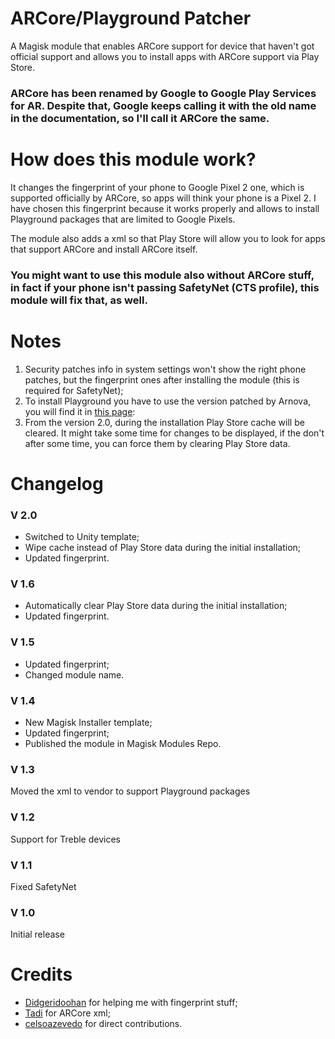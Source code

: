 # ARCore/Playground Patcher
A Magisk module that enables ARCore support for device that haven't got official support and allows you to install apps with ARCore support via Play Store.

### ARCore has been renamed by Google to Google Play Services for AR. Despite that, Google keeps calling it with the old name in the documentation, so I'll call it ARCore the same.

# How does this module work?
It changes the fingerprint of your phone to Google Pixel 2 one, which is supported officially by ARCore, so apps will think your phone is a Pixel 2. I have chosen this fingerprint because it works properly and allows to install Playground packages that are limited to Google Pixels.

The module also adds a xml so that Play Store will allow you to look for apps that support ARCore and install ARCore itself.

### You might want to use this module also without ARCore stuff, in fact if your phone isn't passing SafetyNet (CTS profile), this module will fix that, as well.

# Notes
1. Security patches info in system settings won't show the right phone patches, but the fingerprint ones after installing the module (this is required for SafetyNet);
2. To install Playground you have to use the version patched by Arnova, you will find it in [this page](https://www.celsoazevedo.com/files/android/google-camera/ar/):
3. From the version 2.0, during the installation Play Store cache will be cleared. It might take some time for changes to be displayed, if the don't after some time, you can force them by clearing Play Store data.

# Changelog

### V 2.0
- Switched to Unity template;
- Wipe cache instead of Play Store data during the initial installation;
- Updated fingerprint.

### V 1.6
- Automatically clear Play Store data during the initial installation;
- Updated fingerprint.

### V 1.5
- Updated fingerprint;
- Changed module name.

### V 1.4

- New Magisk Installer template;
- Updated fingerprint;
- Published the module in Magisk Modules Repo.

### V 1.3

Moved the xml to vendor to support Playground packages

### V 1.2

Support for Treble devices

### V 1.1

Fixed SafetyNet

### V 1.0

Initial release

# Credits
- [Didgeridoohan](https://github.com/Didgeridoohan) for helping me with fingerprint stuff;
- [Tadi](https://github.com/TadiT7) for ARCore xml;
- [celsoazevedo](https://github.com/celsoazevedo) for direct contributions.
